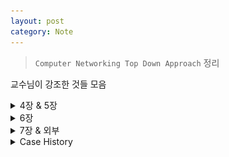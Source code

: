 ```yaml
---
layout: post
category: Note
---
```

> `Computer Networking Top Down Approach` 정리

교수님이 강조한 것들 모음

<details>
<summary>4장 & 5장</summary>
<div markdown="1">

## <span style="color:red">Softrware, Hardware, Firmware 차이</span>

- Software
  - 시스템 소프트웨어, 응용 소프트웨어로 나뉨
  - 응용 소프트웨어는 시스템 소프트웨어 없이 실행 불가능

- HardWare
  - CPU, RAM, ROM 등 물리적인 장치

- FirmWare
  - 대부분 ROM에 설치됨
  - 하드웨어의 제어와 구동을 위한 소프트웨어

## Network-layer function
- **Data plane** : forwarding
- **Control plane** : routing

## Forwarding & Routing
- Forwarding: 라우터의 input link에서 output link로 packet으로 전달하는 내부 동작
- Routing: forwarding+network의 모든 router의 packet path를 결정하는 것

## Router의 구조
### Input port
- router로 들어오는 physical link와 연결.
- routing protocol의 정보를 전달하는 control packet은 input port에서 routing processor로 전달된다.
- data link layer의 기능을 수행. input port의 forwarding 결정은 복사된 table을 보고 routing processor가 아닌 각 input port에 의해서 이루어진다. forwaridng table의 lookup은 table에서 longest prefix matching rules을 찾으면 된다.

### Switching
router의 input port를 output port로 연결 이 구조를 통해 packet은 output port로 이동한다.

- **via memory** : speed limited by memory bandwidth.

- **via a bus** : 공유되는 bus로 인해 한번에 한 packet만이 bus 통해 전달된다. 만약 다른 packet이 bus를 사용중이면 도착한 packet은 input port에 대기한다.

- **via interconnection network** : bus bandwidth limitations을 해결했다. Cisco 12000!

### Input port Queuing
packet의 도착속도가 router의 처리속도보다 크면 buffer가 차기시작하고 결국 buffer가 꽉차면 packet을 버려지게 된다. HOL blocking

### Output port queueing
switch의 처리 속도가 output port가 link로 내보내는 속도보다 크다면, 한 단위시간(router의 내부에서 switch가 packet을 전송하는 시간)에 하나의 packet을 전송하므로, output port의 buffer에 packet이 쌓이면서 결국, packet loss가 발생한다. with N flows, buffer의 양은 B= RTT*C/ root(N)

### Scheduling mechanisms
- FIFO(first in first out) scheduling
- Priority scheduling
- RR(Round Robin) scheduling
- WFQ(Weighted Fair Queuing)

## <span style="color:red">IP datagram format(IPv4)</span>
![ip](./image/ip.jpg)

## <span style="color:red">Compare and Contrast the IPv4 IPv6</span>
- IPv6에는 고정길이 헤더가 있다.
- IPv6 헤더의 크기는 고정되어 Header Length 필드가 필요하지 않다.
![ipv46](./image/ipv46.jpg)

## Routing Algorithm
- Objective : 최소 비용 path를 찾아서 packet을 전달한다.

### Link State(LS) algorithm
- Networkt topolgy 사아의 모든 link cost를 이미 알고 있는 상태에서 path를 찾는 것으로 각 노드가 link의 cost와 식별을 포함하는 packet인 link state packet을 network 상의 다른 노드로 broadcasting 함으로써 만들어진다.
- 알고리즘은 다익스트라 알고리즘이다. 다익스트라 알고리즘은 한 노드에서 다른 모든 노드에 이르는 최소 비용 경로를 모두 계산한다.
- Time Complexity: 총 체크하는 노드의 수는 n(n+1)/2이므로 O(n^2)이 된다.
- Problem: 혼잡이나 지연을 기반으로 하는 link방식을 기반으로 사용하는 모든 알고리즘에서 진동문제가 발생한다.
- Solution: traffic을 고려하면 된다. 위와 같은 problem을 막기 위해서 동시에 모든 router가 LS 알고리즘을 수행하지 못하게 한다. 혹은 LS 알고리즘의 결과를 송신하는 시간을 각 노드가 임의로 처리하도록 한다.

### Distance-Vector algorithm
- 직접 연결괸 neighbor가 주는 정보로 계산하고, 결과를 neighbor에게 열린다는 점에서 distributive이며, neighbor과 정보를 교환하지 않을 때까지 지속한다는 점에서 interative이며, 모든 노드가 asynchronous 방식으로 동작한다.
- Bellman-Ford equation(Dynamic programming)
- Problem: 중간에 이동하는 routing table의 정보들이 잘못된 경우 link cost가 증가된 경우
- Solution: Poisoned reverse. 하지만, 세 개 혹은 더 많은 노드를 포함한 routing loop는 감지 할 수가 없다.

## <span style="color:red">LS vs DV</span>
- Message Complexity
   - LS: 각 node는 network의 각 link cost에 대해서 O(nE)
   - DV: 각 node는 직접 연결된 neighbor와 message를 교환. 단, 알고리즘을 수렴하는 데 걸리는 시간이 많이 걸릴 수 있다.

- Speed of Convergence
   - LS: O(n^2) 알고리즘, oscillations(진동)가 발생할 수 있다.
   - DV: 매우 천천히 수렴, routing loop가 발생할 수도 있다.

- Robustness
   - LS : 변질된 link cost되거나 잘못된 table 정보가 broadcasting 되는 경우 문제가 발생.
   - DV : 잘못된 node 계산이 전체 network에 확산될 우려가 있음
   - 어느것도 좋다고 할 수 없다

## AS(autonomous systems)
- Intra-AS routing : RIP, OSPF, IGRP
- Inter-AS routing: BGP

## Intra-AS
- routing among hosts, routers in same AS
- 내부 게이트웨이 프로토콜

### RIP(Routing Information Protocol)
- DV 알고리즘, UDP 사용

### <span style="color:red">OSPF(Open Shortest Path First)</span>
- 다익스트라 알고리즘을 사용하는 Link State 알고리즘
- Security: router 사이에서의 모든 정보 교환은 인증을 받아야 한다
- 동일한 cost를 갖는 목적지까지의 여러 path가 존재할 때, OSPF는 여러 경로를 사용할 수 있다
- AS를 계층적으로 조직화 할 수 있다
- AS에서 인접한 router뿐만 아니라 다른 모든 router에게 routing information을 link state가 변결될때마다 broadcasting하며, link state가 변경되지 않아도 최소 30분 정도마다 정기적으로 link state를 broadcasting한다.

## IGRP(Interior Gateway Routing Protocol)

## Inter-AS
- routing among AS'es

### <span style="color:red">BGP(Border Gateway Protocol)</span>
- 표준 inter AS routing protocol
- 반영구적인 TCP 연결을 사용
- eBGP: 외부, iBGP: 내부
- advertised prefix includes BGP attributes
   - AS-PATH: AS 간의 광고 경로를 보여줌
   - NEXT-HOP: indicates specific internal-AS router to next-hop AS

### BGP messages
- OPEN: opens TCP connection to remote BGP peer and authenticates sending BGP peer
- UPDATE: advertises new path (or withdraws old)
- KEEPALIVE: keeps connection alive in absence of UPDATES; also ACKs OPEN request
- NOTIFICATION: reports errors in previous msg; also used to close connection

## <span style="color:red">왜 interAS와 intraAS routing이 따로 존재하는가</span>
AS사이에서의 정책문제, 대형 네트워크에서의 확장성, 성능 문제

## Subnetting
네트워크 IP를 할당받는 AS가 자신의 구역 내에서 다시 물리적인 네트워크 환경을 나누기 위해 필요한 작업이다.

## CIDR(Classless InterDomain Routing)
Class를 없앤 방식, class를 구분하지 않기 때문에 어디까지가 network ID인지 알려주는 정보가 따로 필요하다.

## DHCP(Dynaminc Host Configuration Protocol)
- "plug and play" 자동으로 host와 network을 연결시켜준다.
- host IP가 고정으로 할당되거나 유동으로 할당되게 할 수 있으며, IP address뿐만 아니라 subndet mask, 첫번째 hop router, local DNS server address같은 것을 제공한다.

## SDN(Software Defined Network)
중앙 집중형으로 컨트롤하게 하는 네트워크 가상화 접근 방식

- 각 라우터들은 flow table을 가지고 있다
- control plane과 data plane 을 분리하였다
- control plane은 data plane의 스위치들로 하여금 기능들을 보낸다
- control plane에는 이미 존재하는 여러 어플리케이션을 활용한다

## Why a logically centralized control plane?
- 네트워크 관리가 쉬워짐
- 트래픽 흐름이 매우 유연해짐
- OpenFlow API를 통해 프로그래밍 된 라우터들을 이용함

## Data plane switches
fast, simple, commodity switches implementing generalized data-plane forwarding in hardware

## SDN controller
- northbound API를 통해 위에 있는 network-control 어플리케이션과 상호작용
- southbound API를 통해 아래있는 network switches와 상호작용
- 네트워크 상태 정보를 모두 가지고 있어 성능을 위한 분산 시스템, 문제에 대해 견디는 능력 등을 구현함

## Network Control apps
- 컨트롤의 중추 역할
- 내부에 있는 app들은 분산되어 필요에 따라 쓰인다
![sdn](./image/sdn.jpg)

## OpenFlow protocol
- 메세지를 전달하는 데 TCP 사용
- controller-to-switch messages
  - features : 컨트롤러는 스위치의 기능들과 응답에 대해 질의
  - configure : 컨트롤러는 스위치의 기본 파라미터들을 세팅
  - modify-state : flow table을 추가, 삭제, 수정
  - pakcet-out : 컨트롤러가 스위치로 패킷을 바로 보낼 수 있음
- switch-to-controller messages
  - packet-in : 패킷을 컨트롤러에게 보냄
  - flow-removed : flow table 목록을 스위치에서 삭제 가능함
  - port status : 포트의 변화를 컨트롤러에게 알림

## <span style="color:red">ICMP(Internet Control Message Protocol)</span>
![icmp](./image/icmp.jpg)

dest, echo, TTL이라도 알아두기

## SNMP

</div>
</details>

<details>
<summary>6장</summary>
<div markdown="1">

## Link layer service
- frames: network layer의 datagram을 link에 적용되는 특정 link layer protocol을 따른다
- link 접속: MAC link로 frame을 전송하는 규칙에 대해 명시
- reliable delivery between adjacnet nodes
- flow control: pacing between adjacent sending and recieving nodes
- error detection(오류 검출): signal attenuation(신호 감쇠) 혹은 noise로 인해 발생한 에러들을 검출
- error correction(오류 정정): reciever은 재전송에 의존하지 않고 비트 오류를 식별하고 수정함
- half-duplex(반이중) & full-duplex(전이중)

## link layer의 위치
adaptor(aka NIC, network interface card) 혹은 chip에 있다.

## Error detection
- EDC(Error Detection and Correction bits)
- D = Data protected by error checking, may include header fields
- NOT 100% RELIABLE!
   - protocol은 some errors을 놓칠 수도 있다. 하지만 거의 안놓침
   - EDC가 클수록 기능이 좋음
- <span style="color:red">(edc) <- D 끝에 붙는다</span>
![edc](./image/edc.jpg)

## <span style="color:red">Parity checking</span>
parity bit는 데이터 뒤에 1을 붙여 행과 열의 1의 개수를 even으로 만듦
1이 이미 even일 경우 0을 붙인다

## Parity checking 예제

### Suppose the information content of a packet is the bit pattern 1110 0110 1001 1101 and an even parity scheme is being used. What would the value of the field containing the parity bits be for the case of a two-dimensional parity scheme?

## Internet Checksum
TCP나 UDP에 사용하는 checksum방식과 동일, 모든 비트를 다 훑기때문에 성능은 좋지 못하지만 구현이 simple

## <span style="color:red">If all the links in the Internet were to provide reliable delivery service, would the TCP reliable delivery service be redundant? Why or why not?</span>
- IP를 사용하면 동일한 TCP 연결에 있는 datagram이 네트워크에서 다른 경로를 사용할 수 있으므로 순서가 맞지 않게 도착할 수 있다. 따라서 TCP는 올바른 순서로 byte stream을 제공하는데 필요하다.

## <span style="color:red">CRC(Cyclic redundancy check)</span>
- more powerful error-detection coding

## <span style="color:red">Multiple Access Protocol(다중 접속 프로토콜)</span>
- Point-To-Point : 두 router 또는 ISP router 간에 사용될 수 있다
- Broadcast : 구식 이더넷
- <span style="color:red">장단점 및 차이점 암기</span>

## Mac protocol: taxonomy
- Channel partitioning
   - 시간에 따라 : TDMA
   - 주파수에 따라 : FDMA
   - 코드에 따라 : CSMA
- Random access
  - channel not divided, allow collisions
  - recover from collisions
- taking turns
  - 가장 많이 쓰이는 방식
  - 채널파티셔닝, 랜덤어세스 하는 방식을 혼합한 것

## TDMA
<span style="color:red">단점</span>: 전송할 packet이 있는 노드가 단 하나인 경우 노드 전송률이 제한되어, 노드가 전송을 위해 자기 차례를 기다려야 한다.

## FDMA
<span style="color:red">단점</span> : 전송할 packet을 가진 노드가 하나있더라도 노드는 R/N의 대역폭으로 제한된다

## slotted ALOHA
- Assumptions
  - 모든 프레임이 같은 사이즈
  - time은 동일한 사이즈로 분할됨
  - slot이 시작될 때만 노드의 전송이 시작됨
  - 노드는 synchronized됨 -> 단점이 될 수 있음, slot에 동기화되어야 하는 것
  - 만약 2개 이상의 노드들이 slot에서 transmit한다면 모든 노드는 collision을 detect한다.
- 효율성
  - pakcet을 보내는 active node가 많으면 collision이 발생함. 확률적인 재전송으로 인해 전송을 하지 않는 경우가 발생하는데 이럴경우 낭비되는 slot이 발생함
  - 100 Mbps로 전송 가능한 network에서 실제 처리율은 37 Mbps보다 낮게 된다. 37이 최대임
- <span style="color:red">장점</span>
  - single active node는 지속적으로 full rate of channel에서 transmit된다
  - 고도로 분산됨
  - 간단함
- <span style="color:red">단점</span>
  - 충돌, slot 낭비
  - 노드들는 전송 시간보다 짧은 시간 내에 충돌을 감지할 수도 있다
  - clock 동기화

## Pure ALOHA
- slot이 없고 완전히 분산된 프로토콜
- frame이 도착하면 노드는 frame을 즉시 broadcast channel로 전송함
- 효율성
  - <span style="color:red">slotted ALOHA의 절반</span>

## CSMA(carrier sense multiple access)
- Collision
  - A와 B노드가 서로 frame을 전송할 때, A에서 B 사이에는 t시간이 지나야 서로에게 frame이 도착한다고 하면, A가 channel이 비어있어서 frame을 보낸 후 t시간 이후에 B가 보낸 frame을 감지할 수 있게 된다. = Distance& Propagation delay

## CSMA/CD(collision detection)
- CSMA의 carrier sensing과 collision detection을 포함하며, 이더넷 사용
- 효율성
  - Tprop = max prop delay between 2 nodes in LAN
  - Ttrans = time to transmit max-size frame
  - <span style="color:red">효율이 1로 수렴하려면 tprop이 0으로 trans이 무한대로 수렴해아한다</span>
  - <span style="color:red">ALOHA보다 높은 performance를 보인다</span>
  - <span style="color:red">간단하고 저렴하고 분산된!</span>
- 동시에 보내서 충돌발생, prepagation delay에 의해
   - binary exponential backoff algorithm : n번 충돌이 발생하면 0~2^n-1까지 난수를 발생시킴, 그 중 k를 선택, k*512 delaytimes !! 충돌이 많을 수록 성능이 떨어짐
   - 따라서 노드(트래픽)가 굉장히 낮을 때만 이더넷을 사용!

## <span style="color:red">Recall that with the CSMA/CD protocol, the adapter waits bit times after a collision, where K is drawn randomly. For , how long does the adapter wait until returning to Step 2 for a 10 Mbps broadcast channel? For a 100 Mbps broadcast channel?</span>
- 10Mbps는 5.12msec 즉, 100Mbps는 512usec

## <span style="color:red">In CSMA/CD, after the fifth collision, what is the probability that a node chooses ? The result corresponds to a delay of how many seconds on a 10 Mbps Ethernet?</span>
- After the 5th collision, the adapter chooses from {0, 1, 2,…, 31}
- The probability that it chooses 4 is 1/32. It waits 204.8 microseconds.

## Taking turns MAC protocol
- Polling : 노드 중 하나를 마스터로 지정하고 마스터 노드는 RR 방식으로 polling한다.
   - 단점: Polling 지연과 마스터 노드의 고장
- Token passing : token이라는 특수 목적을 가진 frame이 정해진 순서대로 노드 간에 전달 됨
   - 단점 : 노드가 토큰을 놓지 않을 때와 토큰 패킷이 사라지거나 손실될 경우

## MAC 주소
한 인터페이스에서 물리적으로 연결된 다른 인터페이스(same network in IP)로 프레임을 가져오는데 사용

## ARP
- IP address와 MAC address 사이에서의 변환을 지원해줌
- 각 노드는 RAM에 APR table을 갖고 있음
- 이 table에 IP address와 MAC address간이 mapping information이 있음
- 이 table에는 TTL값도 있음. 보통 20분

## ARP 동작
- 송신 node는 송신 및 수신 IP address와 MAC address를 포함하는 field를 가진 ARP packet을 만들고 subnet 안의 다른 모든 node에게 query를 한다. -> 이 때 이용하는 것이 broadcasts ARP query(FF-FF-FF-FF-FF-FF)
- packet을 수신한 node는 packet안의 IP address가 가진과 일치하는지 검사하고, 일치하면 응답 ARP packet을 query한 node에게 보낸다.
- 이 응답 ARP를 받은 송신 node는 응답 ARP packet에서 MAC address를 알아내고, 자신의 ARP table을 갱신하고, packet을 destination으로 볼수 있게 된다.
- ARP table은 자동으로 구성된다.

## 이더넷
- single chip, multiple speeds
- 심플하고 싸고
- bus : 90년대 중반까지 유명함
- start : 오늘날 유명함
   - active switch in center
- connectionless & unreliable : sending and recieving NICs 사이에 no handshaking, recieving NIC이 sending NIC에게 acks 혹은 nacks를 보내지 않음

## Switches vs routers
- 모두 store and forward
   - 라우터 : network layer devices
   - 스위치 : link layer devices
- 모두 forwarding table을 가짐
   - 라우터: compute tables using routing 알고리즘, IP 주소
   - 스위치: learn forwarding table using flooding, learning, MAC 주소

## In this problem, you will put together much of what you have learned about Internet protocols. Suppose you walk into a room, connect to Ethernet, and want to download a Web page. What are all the protocol steps that take place, starting from powering on your PC to getting the Web page? Assume there is nothing in our DNS or browser caches when you power on your PC.
- PC creates a IP datagram is 255.255.255.255 for the destination address.
- Placed datagram in Ethernet frame.
- IP packets first-hop router by the IP routes.
- Router forwards these IP packets to the user PC


</div>
</details>

<details>
<summary>7장 & 외부</summary>
<div markdown="1">

점점 쓰기 싫어지는 구만...~

## CDMA
- encode signal = (original data) x (chipping sequence) -> 송신자가 전송하는 각 bit에 원래 data bit들 보다 훨씬 빠른 속도(칩핑률)로 변하는 신호를 곱하는 방식

## 와이파이
- 현재 802.11 무선랜을 많이 사용함
- 802.11은 BSS(basic service set, 하나 이상의 무선 station과 base station(AP)로 구성됨)을 기본 구성단위로 함
  - CSMA/CA 매체접속 프로토콜 사용
  - 충돌 검출을 하지 않고 충돌 회피 함
  - AP가 주기적으로 beacon frame을 전송하며, beacon frame에는 AP의 SSID와 MAC address가 포함된다. 무선 station은 AP로부터의 beacon frame을 찾기위해 채널을 살펴보고 가능한 AP와 결합한다.

## Describe the role of the beacon frames in 802.11
- AP가 주기적으로 beacon frame을 전송하며, beacon frame에는 AP의 SSID와 MAC address가 포함된다.
- 무선 station은 AP로부터의 beacon frame을 찾기위해 채널을 살펴보고 가능한 AP와 결합한다

## <span style="color:red">802.11 충돌 피하는 방법</span>
- CSMA을 사용해서 RTS 패킷을 BS로 전달한다
- RTS/CTS frame을 사용하면, hidden station 문제가 완화된다. 하지만 이로인해 지연과 채널 자원의 낭비가 생긴다. 실제로 RTS/CTS 방법은 긴 frame을 전송하기 위해 사용되며, frame의 길이에 대한 threshold가 정해져 있다. 하지만 보통 threshold 값이 최대 frame보다 더 길게 설정되어 있어 RTS/CTS 절차는 생략된다.

## <span style="color:red">True or false: Before an 802.11 station transmits a data frame, it must first send an RTS frame and receive a corresponding CTS frame</span>
- False, Wireless station은 프레임이 임계값보다 더 길 때에만 RTS/CTS를 사용한다.

## 셀룰러
- FDMA/TDMA 혼합: 스펙트럼을 다수의 주파수 채널로 나누고, 각 주파수 채널을 time slot로 나눔
- CDMA : code division multiple access

## <span style="color:red">5G 특징</span>
- High resolution for crazy cell phone users
- Bi-directional large BW
- Less traffic
- 25 Mbps connectivity speed
- Enhanced & available connectivity just about the world
- Uploading & Downloading speed of 5G touching the
peak (up to 1 Gbps)
- Better & fast solutio

## Wireless
- Internet -> Wireless// Wifi, Cellular network(1G...6G)
- <span style="color:red">와이파이와 셀룰러에 가장 큰 차이점</span> : 와이파이는 데이터 전송률이 높지만, AP로부터의 거리가 제한적이며 셀룰러는 전송거리가 길다.

## 블록체인
- 암호화폐와 블록체인의 관계가 어떻게 되느냐
- <span style="color:red">블록체인의 핵심은?</span> p2p를 쓴다. 분산시스템을 쓴다. public ledger(장부) 모든 거래 내용이 기록됨 => 디지털 암호화폐, NFT 등이 가능해짐(Crytocurrency)
- 의료기록, 성적증명서 등등 / 마이닝 <- 검증하는 것 verification
- 비트코인은 first original blockchain! 최초로 블록체인을 응용해서 만든 어플리케이션임 / double-standing problem을 해결함

## <span style="color:red">와이어샤크</span>

1. 와이어샤크의 수행 결과의 절반 가량을 차지하는 APR 프로토콜에 대해 간략하게 조사해보자
- 네트워크에서 IP주소를 MAC주소와 대응하기 위해 사용하는 프로토콜이다. 같은 네트워크 대역에서 통신을 하더라도 IP주소와 MAC 주소가 필요하다. 이 때, IP주소는 알고 MAC주소는 모를 때 APR프로토콜을 통해 통신이 가능하다.
2. NTP프로토콜에 대해 간략하게 조사해보자
- 인터넷을 통해 컴퓨터 시간을 최상위 동기 클럭원에 동기시키는 프로토콜이다. 네트워크 상에 분산된 시간 서버들로부터 클라이언트(호스트, 라우터 등)의 동기화.
3. 카카오톡이 사용하던 SSL프로토콜에 대해 조사해보자
- SSL은 전송계층 상에서 클라이언트, 서버에 대한 인증 및 데이터 암호화를 수행한다. 클리아언트와 서버 양단 간 응용계층 및 TCP 전송계층 사이에서 안전한 보안채널을 형성해 주는 역할을 하는 보안용 프로토콜이다.
4. SSL과 TLS를 비교해보자
- SSL은 Fortezza 알고리즘을 지원하지만 TLS는 지원하지 않습니다, SSL은 기록 프로토콜로 MAC을 사용하지만 TLS는 HMAC을 사용합니다.
5. 카카오톡을 통해 주고받는 메시지를 누군가가 쉽게 훔쳐볼 수 있는지 생각해보고 1, 2의 결과를 바탕으로 이유를 설명하여라
- 카카오톡 대화방 패킷은 AES로 암호화되어 전송되기 때문에 쉽게 훔쳐볼 수 없다.
SYN Flooding은 TCP 서비스에서 서버와 클라이언트의 연결 상태정보를 임시적으로 저장하는 공간인 “Backlog”를 버퍼 오버플로우 시키는 공격이다. 일반적으로 TCP 통신 시 클라이언트와 서버는 SYN(요청)과 ACK(응답)를 주고 받는 3-Way Handshing을 한다. 이 과정에서 서버는 클라이언트의 정보를 Backlog에 저장하고 과정이 완료되면 삭제한다. 이를 이용하여 공격자는 고의로 수많은 SYN 메시지를 전송하면서 ACK 메시지는 전송하지 않는다. ACK 메시지를 받지 못한 서버는 일정 시간동안 SYN 메시지의 수만큼 공격자의 정보를 Backlog에 저장하게 되고 SYN 패킷이 많아지면 많아질수록 서버의 Backlog는 가득 차게 된다. 결국 진짜 사용해야 하는 사용자의 요청을 받지 못하여 정상적인 서비스를 제공하지 못하게 된다.

</div>
</details>

<details>
<summary>Case History</summary>
<div markdown="1">

- pure ALOHA: Norm Abramson
- 이더넷 :  Bob Metcalfe

</div>
</details>